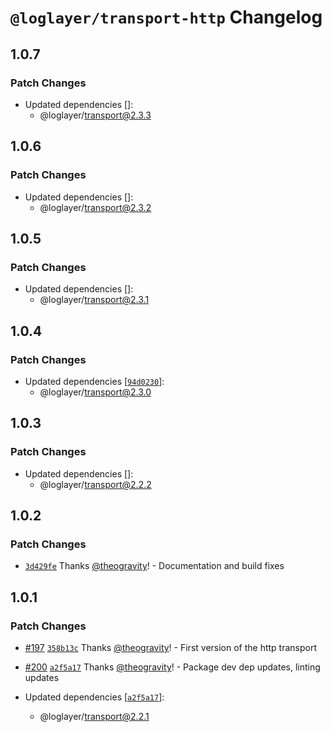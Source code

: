 # `@loglayer/transport-http` Changelog

## 1.0.7

### Patch Changes

- Updated dependencies []:
  - @loglayer/transport@2.3.3

## 1.0.6

### Patch Changes

- Updated dependencies []:
  - @loglayer/transport@2.3.2

## 1.0.5

### Patch Changes

- Updated dependencies []:
  - @loglayer/transport@2.3.1

## 1.0.4

### Patch Changes

- Updated dependencies [[`94d0230`](https://github.com/loglayer/loglayer/commit/94d0230a9f18f988257b72b9220432fd8101fa60)]:
  - @loglayer/transport@2.3.0

## 1.0.3

### Patch Changes

- Updated dependencies []:
  - @loglayer/transport@2.2.2

## 1.0.2

### Patch Changes

- [`3d429fe`](https://github.com/loglayer/loglayer/commit/3d429fe09817c6c170bf42ac79d3b2d0743277c0) Thanks [@theogravity](https://github.com/theogravity)! - Documentation and build fixes

## 1.0.1

### Patch Changes

- [#197](https://github.com/loglayer/loglayer/pull/197) [`358b13c`](https://github.com/loglayer/loglayer/commit/358b13c027eda2308ab6e6b269706552606a05bf) Thanks [@theogravity](https://github.com/theogravity)! - First version of the http transport

- [#200](https://github.com/loglayer/loglayer/pull/200) [`a2f5a17`](https://github.com/loglayer/loglayer/commit/a2f5a17626279f9545c96796ca181938fe1ed905) Thanks [@theogravity](https://github.com/theogravity)! - Package dev dep updates, linting updates

- Updated dependencies [[`a2f5a17`](https://github.com/loglayer/loglayer/commit/a2f5a17626279f9545c96796ca181938fe1ed905)]:
  - @loglayer/transport@2.2.1
